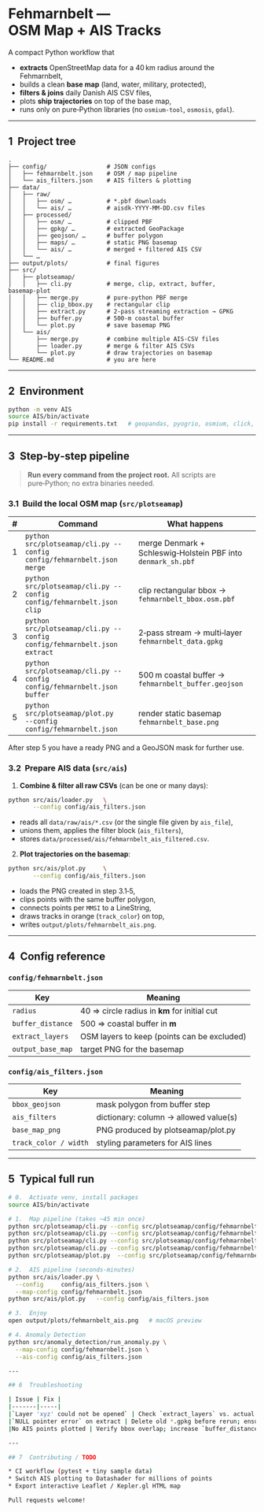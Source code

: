 # Fehmarnbelt — OSM Map + AIS Tracks

A compact Python workflow that

* **extracts** OpenStreetMap data for a 40 km radius around the Fehmarnbelt,
* builds a clean **base map** (land, water, military, protected),
* **filters & joins** daily Danish AIS CSV files,
* plots **ship trajectories** on top of the base map,
* runs only on pure‑Python libraries (no `osmium‑tool`, `osmosis`, `gdal`).

---

## 1  Project tree

```
.
├── config/                 # JSON configs
│   ├── fehmarnbelt.json    # OSM / map pipeline
│   └── ais_filters.json    # AIS filters & plotting
├── data/
│   ├── raw/
│   │   ├── osm/ …          # *.pbf downloads
│   │   └── ais/ …          # aisdk‑YYYY‑MM‑DD.csv files
│   ├── processed/
│   │   ├── osm/ …          # clipped PBF
│   │   ├── gpkg/ …         # extracted GeoPackage
│   │   ├── geojson/ …      # buffer polygon
│   │   ├── maps/ …         # static PNG basemap
│   │   └── ais/ …          # merged + filtered AIS CSV
│   └── …
├── output/plots/           # final figures
├── src/
│   ├── plotseamap/
│   │   ├── cli.py          # merge, clip, extract, buffer, basemap‑plot
│   │   ├── merge.py        # pure‑python PBF merge
│   │   ├── clip_bbox.py    # rectangular clip
│   │   ├── extract.py      # 2‑pass streaming extraction → GPKG
│   │   ├── buffer.py       # 500‑m coastal buffer
│   │   └── plot.py         # save basemap PNG
│   └── ais/
│       ├── merge.py        # combine multiple AIS-CSV files
│       ├── loader.py       # merge & filter AIS CSVs
│       └── plot.py         # draw trajectories on basemap
└── README.md               # you are here
```

---

## 2  Environment

```bash
python -m venv AIS
source AIS/bin/activate
pip install -r requirements.txt   # geopandas, pyogrio, osmium, click, …
```

---

## 3  Step‑by‑step pipeline

> **Run every command from the project root.** All scripts are pure‑Python; no extra binaries needed.

### 3.1  Build the local OSM map (`src/plotseamap`)

| # | Command | What happens |
|---|---------|--------------|
|1|`python src/plotseamap/cli.py --config config/fehmarnbelt.json merge`|merge Denmark + Schleswig‑Holstein PBF into `denmark_sh.pbf`|
|2|`python src/plotseamap/cli.py --config config/fehmarnbelt.json clip` |clip rectangular bbox → `fehmarnbelt_bbox.osm.pbf`|
|3|`python src/plotseamap/cli.py --config config/fehmarnbelt.json extract`|2‑pass stream → multi‑layer `fehmarnbelt_data.gpkg`|
|4|`python src/plotseamap/cli.py --config config/fehmarnbelt.json buffer` |500 m coastal buffer → `fehmarnbelt_buffer.geojson`|
|5|`python src/plotseamap/plot.py      --config config/fehmarnbelt.json`|render static basemap `fehmarnbelt_base.png`|

After step 5 you have a ready PNG and a GeoJSON mask for further use.

### 3.2  Prepare AIS data (`src/ais`)

1. **Combine & filter all raw CSVs** (can be one or many days):

```bash
python src/ais/loader.py   \
       --config config/ais_filters.json
```

* reads all `data/raw/ais/*.csv` (or the single file given by `ais_file`),
* unions them, applies the filter block (`ais_filters`),
* stores `data/processed/ais/fehmarnbelt_ais_filtered.csv`.

2. **Plot trajectories on the basemap**:

```bash
python src/ais/plot.py     \
       --config config/ais_filters.json
```

* loads the PNG created in step 3.1‑5,
* clips points with the same buffer polygon,
* connects points per `MMSI` to a LineString,
* draws tracks in orange (`track_color`) on top,
* writes `output/plots/fehmarnbelt_ais.png`.

---

## 4  Config reference                                

### `config/fehmarnbelt.json`

| Key | Meaning |
|-----|---------|
|`radius`|40 ⇒ circle radius in **km** for initial cut|
|`buffer_distance`|500 ⇒ coastal buffer in **m**|
|`extract_layers`|OSM layers to keep (points can be excluded) |
|`output_base_map`|target PNG for the basemap|

### `config/ais_filters.json`

| Key | Meaning |
|-----|---------|
|`bbox_geojson`|mask polygon from buffer step|
|`ais_filters`|dictionary: column → allowed value(s) |
|`base_map_png`|PNG produced by plotseamap/plot.py |
|`track_color / width`|styling parameters for AIS lines |

---

## 5  Typical full run

```bash
# 0.  Activate venv, install packages
source AIS/bin/activate

# 1.  Map pipeline (takes ~45 min once)
python src/plotseamap/cli.py --config src/plotseamap/config/fehmarnbelt.json merge
python src/plotseamap/cli.py --config src/plotseamap/config/fehmarnbelt.json clip
python src/plotseamap/cli.py --config src/plotseamap/config/fehmarnbelt.json extract
python src/plotseamap/cli.py --config src/plotseamap/config/fehmarnbelt.json buffer
python src/plotseamap/plot.py  --config src/plotseamap/config/fehmarnbelt.json

# 2.  AIS pipeline (seconds‑minutes)
python src/ais/loader.py \
  --config     config/ais_filters.json \
  --map-config config/fehmarnbelt.json
python src/ais/plot.py   --config config/ais_filters.json

# 3.  Enjoy
open output/plots/fehmarnbelt_ais.png   # macOS preview

# 4. Anomaly Detection
python src/anomaly_detection/run_anomaly.py \
  --map-config config/fehmarnbelt.json \
  --ais-config config/ais_filters.json

---

## 6  Troubleshooting

| Issue | Fix |
|-------|-----|
|`Layer 'xyz' could not be opened` | Check `extract_layers` vs. actual layers in GeoPackage (`fiona.listlayers`). |
|`NULL pointer error` on extract | Delete old *.gpkg before rerun; ensure write permissions. |
|No AIS points plotted | Verify bbox overlap; increase `buffer_distance` or check AIS filter values. |

---

## 7  Contributing / TODO

* CI workflow (pytest + tiny sample data)
* Switch AIS plotting to Datashader for millions of points
* Export interactive Leaflet / Kepler.gl HTML map

Pull requests welcome!

